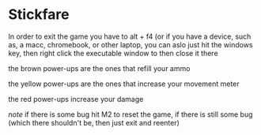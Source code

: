 # Stickfare



In order to exit the game you have to alt + f4 (or if you have a device, such as, a macc, chromebook, or other laptop, 
you can aslo just hit the windows key, then right click the executable window to then close it there

the brown power-ups are the ones that refill your ammo

the yellow power-ups are the ones that increase your movement meter

the red power-ups increase your damage 

*note* if there is some bug hit M2 to reset the game, if there is still some bug (which there shouldn't be, then just
 exit and reenter)
